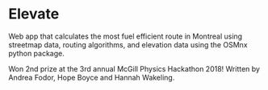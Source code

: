 # Elevate

Web app that calculates the most fuel efficient route in Montreal using streetmap data, routing algorithms, and elevation data using the OSMnx python package.

Won 2nd prize at the 3rd annual McGill Physics Hackathon 2018! Written by Andrea Fodor, Hope Boyce and Hannah Wakeling.